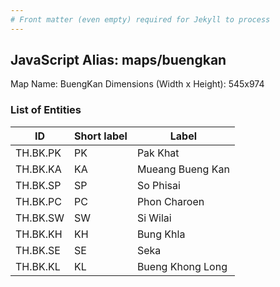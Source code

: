```yaml
---
# Front matter (even empty) required for Jekyll to process
---
```


## JavaScript Alias: maps/buengkan

Map Name: BuengKan
Dimensions (Width x Height): 545x974

### List of Entities

| ID       | Short label | Label            |
| -------- | ----------- | ---------------- |
| TH.BK.PK | PK          | Pak Khat         |
| TH.BK.KA | KA          | Mueang Bueng Kan |
| TH.BK.SP | SP          | So Phisai        |
| TH.BK.PC | PC          | Phon Charoen     |
| TH.BK.SW | SW          | Si Wilai         |
| TH.BK.KH | KH          | Bung Khla        |
| TH.BK.SE | SE          | Seka             |
| TH.BK.KL | KL          | Bueng Khong Long |
